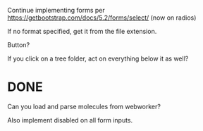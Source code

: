 Continue implementing forms per https://getbootstrap.com/docs/5.2/forms/select/
(now on radios)

If no format specified, get it from the file extension.

Button?

If you click on a tree folder, act on everything below it as well?

# DONE

Can you load and parse molecules from webworker?

Also implement disabled on all form inputs.
